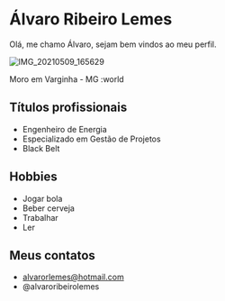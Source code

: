 # Álvaro Ribeiro Lemes
Olá, me chamo Álvaro, sejam bem vindos ao meu perfil.

![IMG_20210509_165629](https://user-images.githubusercontent.com/124595690/217010567-83313696-7d17-488b-9596-78fd21c28d2a.jpg)

Moro em Varginha - MG :world


## Títulos profissionais

- Engenheiro de Energia
- Especializado em Gestão de Projetos
- Black Belt

## Hobbies

- Jogar bola
- Beber cerveja
- Trabalhar
- Ler

## Meus contatos

- alvarorlemes@hotmail.com
- @alvaroribeirolemes


